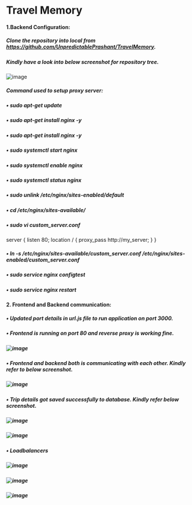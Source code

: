 # Travel Memory

####  1.Backend Configuration:
##### Clone the repository into local from https://github.com/UnpredictablePrashant/TravelMemory.
##### Kindly have a look into below screenshot for repository tree.
 ![image](https://github.com/himani0550/TravelMemory/assets/77041503/020dfa0a-7f91-4506-943e-4365a84d7570)


##### Command used to setup proxy server:
##### •	sudo apt-get update
##### •	sudo apt-get install nginx -y
##### •	sudo apt-get install nginx -y
##### •	sudo systemctl start nginx
##### •	sudo systemctl enable nginx
##### •	sudo systemctl status nginx
##### •	sudo unlink /etc/nginx/sites-enabled/default
##### •	cd /etc/nginx/sites-available/
##### •	sudo vi custom_server.conf
server {
listen 80;
location / {
proxy_pass http://my_server;
}
}
##### •	ln -s /etc/nginx/sites-available/custom_server.conf /etc/nginx/sites-enabled/custom_server.conf
##### •	sudo service nginx configtest
##### •	sudo service nginx restart

#### 2.	Frontend and Backend communication:
##### •	Updated port details in url.js file to run application on port 3000.
##### •	Frontend is running on port 80 and reverse proxy is working fine.
##### 	![image](https://github.com/himani0550/TravelMemory/assets/77041503/20b8a6c3-7526-420a-b6d1-393aa1ca8074)
##### •	Frontend and backend both is communicating with each other. Kindly refer to below screenshot.
#####  ![image](https://github.com/himani0550/TravelMemory/assets/77041503/5833b980-4ba6-4f05-938d-baf746711209)
##### •	Trip details got saved successfully to database. Kindly refer below screenshot.
##### 	![image](https://github.com/himani0550/TravelMemory/assets/77041503/0a08d28e-1f66-4264-a6e7-2f3658196d1d)
##### 	![image](https://github.com/himani0550/TravelMemory/assets/77041503/3ad44c3b-6059-4a3a-8c73-85ce1770eebb)
##### •	Loadbalancers
#####  ![image](https://github.com/himani0550/TravelMemory/assets/77041503/2e849e7e-7ae8-4c74-89b6-82b75bf12d0a)
#####  ![image](https://github.com/himani0550/TravelMemory/assets/77041503/e2750d2e-80b0-4f92-b692-d7ea87d0c63b)
#####  ![image](https://github.com/himani0550/TravelMemory/assets/77041503/eea83cbe-5cc0-4480-a00b-07212adff841)



